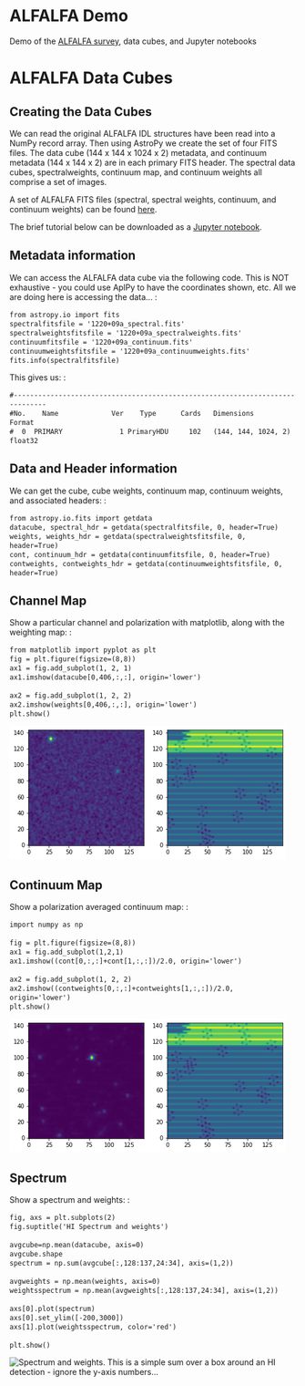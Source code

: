 # ALFALFA Demo

Demo of the [ALFALFA
survey](http://egg.astro.cornell.edu/alfalfa/index.php), data cubes, and
Jupyter notebooks

# ALFALFA Data Cubes

## Creating the Data Cubes

We can read the original ALFALFA IDL structures have been read into a NumPy record array.  Then using
AstroPy we create the set of four FITS files. The data cube (144 x 144 x
1024 x 2) metadata, and continuum metadata (144 x 144 x 2) are in each
primary FITS header. The spectral data cubes, spectralweights, continuum
map, and continuum weights all comprise a set of images.

A set of ALFALFA FITS files (spectral, spectral weights, continuum, and
continuum weights) can be found
[here](https://www.cv.nrao.edu/~bkent/astro/alfalfa).

The brief tutorial below can be downloaded as a [Jupyter
notebook](https://github.com/brkent/alfalfademo2025/blob/main/ALFALFA.ipynb).

## Metadata information

We can access the ALFALFA data cube via the following code. This is NOT
exhaustive - you could use AplPy to have the coordinates shown, etc. All
we are doing here is accessing the data\... :

    from astropy.io import fits
    spectralfitsfile = '1220+09a_spectral.fits'
    spectralweightsfitsfile = '1220+09a_spectralweights.fits'
    continuumfitsfile = '1220+09a_continuum.fits'
    continuumweightsfitsfile = '1220+09a_continuumweights.fits'
    fits.info(spectralfitsfile)

This gives us: :

    #------------------------------------------------------------------------------
    #No.    Name             Ver    Type      Cards   Dimensions            Format
    #  0  PRIMARY              1 PrimaryHDU     102   (144, 144, 1024, 2)   float32   

## Data and Header information

We can get the cube, cube weights, continuum map, continuum weights, and
associated headers: :

    from astropy.io.fits import getdata
    datacube, spectral_hdr = getdata(spectralfitsfile, 0, header=True)
    weights, weights_hdr = getdata(spectralweightsfitsfile, 0, header=True)
    cont, continuum_hdr = getdata(continuumfitsfile, 0, header=True)
    contweights, contweights_hdr = getdata(continuumweightsfitsfile, 0, header=True)

## Channel Map

Show a particular channel and polarization with matplotlib, along with
the weighting map: :

    from matplotlib import pyplot as plt
    fig = plt.figure(figsize=(8,8))
    ax1 = fig.add_subplot(1, 2, 1)
    ax1.imshow(datacube[0,406,:,:], origin='lower')

    ax2 = fig.add_subplot(1, 2, 2)
    ax2.imshow(weights[0,406,:,:], origin='lower')
    plt.show()

![Channel map and weights.](channel.png)

## Continuum Map

Show a polarization averaged continuum map: :

    import numpy as np

    fig = plt.figure(figsize=(8,8))
    ax1 = fig.add_subplot(1,2,1)
    ax1.imshow((cont[0,:,:]+cont[1,:,:])/2.0, origin='lower')

    ax2 = fig.add_subplot(1, 2, 2)
    ax2.imshow((contweights[0,:,:]+contweights[1,:,:])/2.0, origin='lower')
    plt.show()

![Continuum map and weights.](continuum.png)

## Spectrum

Show a spectrum and weights: :

    fig, axs = plt.subplots(2)
    fig.suptitle('HI Spectrum and weights')

    avgcube=np.mean(datacube, axis=0)
    avgcube.shape
    spectrum = np.sum(avgcube[:,128:137,24:34], axis=(1,2))

    avgweights = np.mean(weights, axis=0)
    weightsspectrum = np.mean(avgweights[:,128:137,24:34], axis=(1,2))

    axs[0].plot(spectrum)
    axs[0].set_ylim([-200,3000])
    axs[1].plot(weightsspectrum, color='red')

    plt.show()

![Spectrum and weights. This is a simple sum over a box around an HI
detection - ignore the y-axis numbers\...](spectrum.png)
